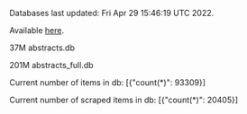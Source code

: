 Databases last updated: Fri Apr 29 15:46:19 UTC 2022. 

Available [here](https://github.com/cbeauhilton/ash-db/releases).


37M	abstracts.db

201M	abstracts_full.db

Current number of items in db:
[{"count(*)": 93309}]

Current number of scraped items in db:
[{"count(*)": 20405}]
